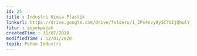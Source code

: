 ```yaml
---
id: 25
title : Industri Kimia Plastik
linkurl: https://drive.google.com/drive/folders/1_3Ps4ovy8ySC7bIjQhulY_HYuqTNCjes?usp=sharing
fitur : aspekpajak
createdTime : 31/07/2019
modifiedTime : 12/01/2020
topik: Pohon Industri
---
```

